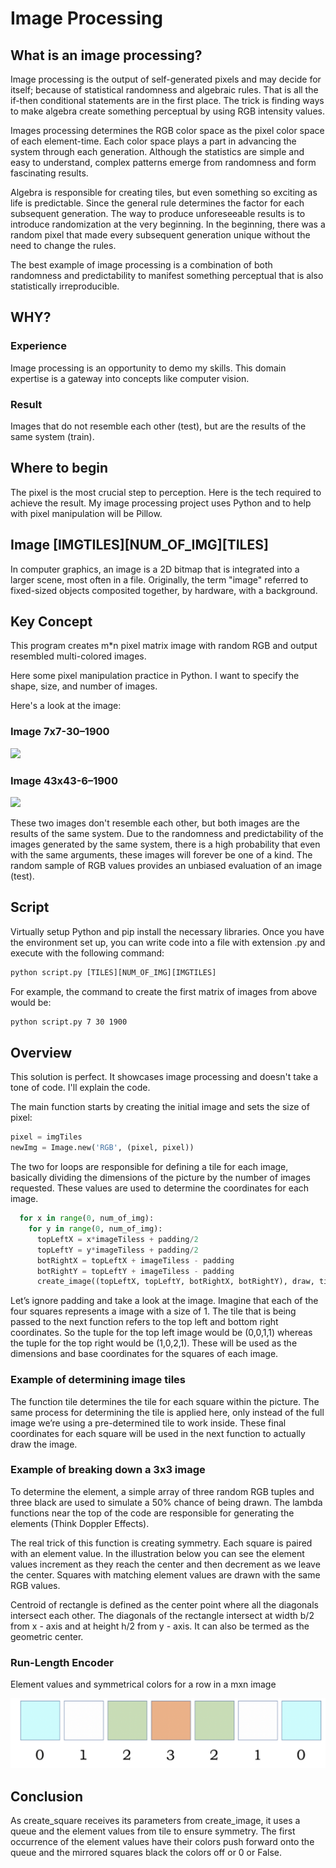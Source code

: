 # Image Processing

## What is an image processing?

Image processing is the output of self-generated pixels and may decide for itself; because of statistical randomness and algebraic rules. That is all the if-then conditional statements are in the first place. The trick is finding ways to make algebra create something perceptual by using RGB intensity values.

Images processing determines the RGB color space as the pixel color space of each element-time. Each color space plays a part in advancing the system through each generation. Although the statistics are simple and easy to understand, complex patterns emerge from randomness and form fascinating results.

Algebra is responsible for creating tiles, but even something so exciting as life is predictable. Since the general rule determines the factor for each subsequent generation. The way to produce unforeseeable results is to introduce randomization at the very beginning. In the beginning, there was a random pixel that made every subsequent generation unique without the need to change the rules.

The best example of image processing is a combination of both randomness and predictability to manifest something perceptual that is also statistically irreproducible.

## WHY?

### Experience

Image processing is an opportunity to demo my skills. This domain expertise is a gateway into concepts like computer vision.

### Result

Images that do not resemble each other (test), but are the results of the same system (train).

## Where to begin

The pixel is the most crucial step to perception. Here is the tech required to achieve the result. My image processing project uses Python and to help with pixel manipulation will be Pillow.

## Image [IMGTILES][NUM_OF_IMG][TILES]

In computer graphics, an image is a 2D bitmap that is integrated into a larger scene, most often in a file. Originally, the term "image" referred to fixed-sized objects composited together, by hardware, with a background.

## Key Concept

This program creates m*n pixel matrix image with random
RGB and output resembled multi-colored images.

Here some pixel manipulation practice in Python. I want to specify the shape, size, and number of images.

Here's a look at the image:

### Image 7x7-30–1900

![](Imagine/image-7x7-30–1900.jpg)

### Image 43x43-6–1900

![](Imagine/image-45x45-6–1900.jpg)

These two images don't resemble each other, but both images are the results of the same system. Due to the randomness and predictability of the images generated by the same system, there is a high probability that even with the same arguments, these images will forever be one of a kind. The random sample of RGB values provides an unbiased evaluation of an image (test).

## Script

Virtually setup Python and pip install the necessary libraries. Once you have the environment set up, you can write code into a file with extension .py and execute with the following command:

```txt
python script.py [TILES][NUM_OF_IMG][IMGTILES]
```

For example, the command to create the first matrix of images from above would be:

```txt
python script.py 7 30 1900
```

## Overview

This solution is perfect. It showcases image processing and doesn't take a tone of code. I'll explain the code.

The main function starts by creating the initial image and
sets the size of pixel:

```python
pixel = imgTiles
newImg = Image.new('RGB', (pixel, pixel))
```

The two for loops are responsible for defining a tile for each image, basically dividing the dimensions of the picture by the number of images requested. These values are used to determine the coordinates for each image.

```python
  for x in range(0, num_of_img):
    for y in range(0, num_of_img):
      topLeftX = x*imageTiless + padding/2
      topLeftY = y*imageTiless + padding/2
      botRightX = topLeftX + imageTiless - padding
      botRightY = topLeftY + imageTiless - padding
      create_image((topLeftX, topLeftY, botRightX, botRightY), draw, tiles)
```

Let’s ignore padding and take a look at the image. Imagine that each of the four squares represents a image with a size of 1. The tile that is being passed to the next function refers to the top left and bottom right coordinates. So the tuple for the top left image would be (0,0,1,1) whereas the tuple for the top right would be (1,0,2,1). These will be used as the dimensions and base coordinates for the squares of each image.

### Example of determining image tiles

The function tile determines the tile for each square within the picture. The same process for determining the tile is applied here, only instead of the full image we’re using a pre-determined tile to work inside. These final coordinates for each square will be used in the next function to actually draw the image.

### Example of breaking down a 3x3 image

To determine the element, a simple array of three random RGB tuples and three black are used to simulate a 50% chance of being drawn. The lambda functions near the top of the code are responsible for generating the elements (Think Doppler Effects).

The real trick of this function is creating symmetry. Each square is paired with an element value. In the illustration below you can see the element values increment as they reach the center and then decrement as we leave the center. Squares with matching element values are drawn with the same RGB values.

Centroid of rectangle is defined as the center point where all the diagonals intersect each other. The diagonals of the rectangle intersect at width b/2 from x - axis and at height h/2 from y - axis. It can also be termed as the geometric center.

### Run-Length Encoder

Element values and symmetrical colors for a row in a mxn image

![](elements.PNG)

## Conclusion

As create_square receives its parameters from create_image, it uses a queue and the element values from tile to ensure symmetry. The first occurrence of the element values have their colors push forward onto the queue and the mirrored squares black the colors off or 0 or False.